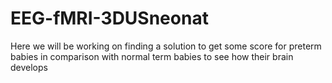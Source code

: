 # EEG-fMRI-3DUSneonat
Here we will be working on finding a solution to get some score for preterm babies in comparison with normal term babies to see how their brain develops
